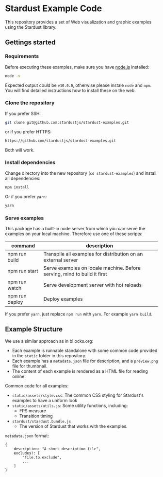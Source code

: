 Stardust Example Code
====

This repository provides a set of Web visualization and graphic examples using the Stardust library.

Gettings started
----

### Requirements

Before executing these examples, make sure you have [node.js](https://nodejs.org) installed:

```bash
node -v
```
Expected output could be `v10.0.0`, otherwise please instale `node` and `npm`. You will find detailed instructions how to install these on the web.

### Clone the repository

If you prefer SSH:

```bash
git clone git@github.com:stardustjs/stardust-examples.git
```

or if you prefer HTTPS:

```bash
https://github.com/stardustjs/stardust-examples.git
```
Both will work.

### Install dependencies

Change directory into the new repository (`cd stardust-examples`) and install all dependencies:

```bash
npm install
```

Or if you prefer `yarn`:

```bash
yarn
```

### Serve examples

This package has a built-in node server from which you can serve the examples on your local machine. Therefore use one of these scripts:

| command        | description                                                              |
|----------------|--------------------------------------------------------------------------|
| npm run build  | Transpile all examples for distribution on an external server            |
| npm run start  | Serve examples on locale machine. Before serving, mind to build it first |
| npm run watch  | Serve development server with hot reloads                                |
| npm run deploy | Deploy examples                                                          |

If you prefer `yarn`, just replace `npm run` with `yarn`. For example `yarn build`.


Example Structure
----

We use a similar approach as in bl.ocks.org:

- Each example is runnable standalone with some common code provided in the `static` folder in this repository.
- Each example has a `metadata.json` file for description, and a `preview.png` file for thumbnail.
- The content of each example is rendered as a HTML file for reading online.

Common code for all examples:

- `static/assets/style.css`: The common CSS styling for Stardust's examples to have a uniform look
- `static/assets/utils.js`: Some utility functions, including:
    - FPS measure
    - Transition timing
- `stardust/stardust.bundle.js`
    - The version of Stardust that works with the examples.

`metadata.json` format:

    {
        description: "A short description file",
        excludes?: [
            "file.to.exclude",
            ...
        ]
    }
